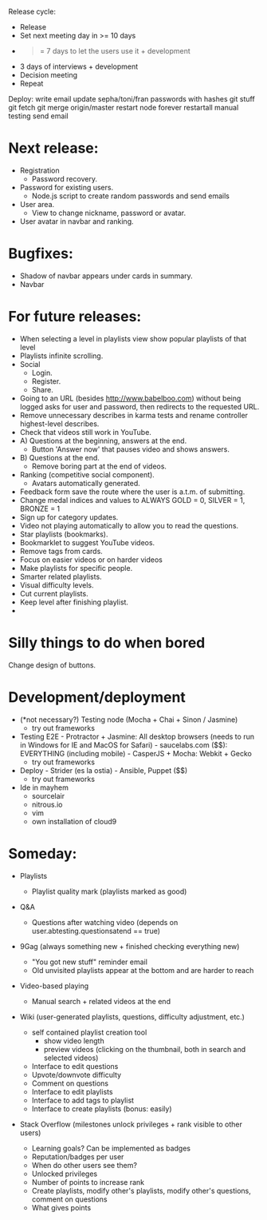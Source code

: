 Release cycle:
- Release
- Set next meeting day in >= 10 days
- >= 7 days to let the users use it  + development
- 3 days of interviews               + development
- Decision meeting
- Repeat

Deploy:
write email
update sepha/toni/fran passwords with hashes
git stuff
    git fetch
    git merge origin/master
restart node
    forever restartall
manual testing
send email

# Next release:
- Registration
    - Password recovery.
- Password for existing users.
    - Node.js script to create random passwords and send emails
- User area.
    - View to change nickname, password or avatar.
- User avatar in navbar and ranking.


# Bugfixes:
- Shadow of navbar appears under cards in summary.
- Navbar

# For future releases:
- When selecting a level in playlists view show popular playlists of that level
- Playlists infinite scrolling.
- Social
    - Login.
    - Register.
    - Share.
- Going to an URL (besides http://www.babelboo.com) without being logged asks for user and password, then redirects to the requested URL.
- Remove unnecessary describes in karma tests and rename controller highest-level describes.
- Check that videos still work in YouTube.
- A) Questions at the beginning, answers at the end.
    - Button 'Answer now' that pauses video and shows answers.
- B) Questions at the end.
    - Remove boring part at the end of videos.
- Ranking (competitive social component).
    - Avatars automatically generated.
- Feedback form save the route where the user is a.t.m. of submitting.
- Change medal indices and values to ALWAYS GOLD = 0, SILVER = 1, BRONZE = 1
- Sign up for category updates.
- Video not playing automatically to allow you to read the questions.
- Star playlists (bookmarks).
- Bookmarklet to suggest YouTube videos.
- Remove tags from cards.
- Focus on easier videos or on harder videos
- Make playlists for specific people.
- Smarter related playlists.
- Visual difficulty levels.
- Cut current playlists.
- Keep level after finishing playlist.
-

# Silly things to do when bored
Change design of buttons.


# Development/deployment

- (*not necessary?) Testing node (Mocha + Chai + Sinon / Jasmine)
    - try out frameworks
- Testing E2E
        - Protractor + Jasmine: All desktop browsers (needs to run in Windows for IE and MacOS for Safari)
        - saucelabs.com ($$): EVERYTHING (including mobile)
        - CasperJS + Mocha: Webkit + Gecko
    - try out frameworks
- Deploy
        - Strider (es la ostia)
        - Ansible, Puppet ($$)
    - try out frameworks
- Ide in mayhem
    - sourcelair
    - nitrous.io
    - vim
    - own installation of cloud9


# Someday:

- Playlists
    - Playlist quality mark (playlists marked as good)

- Q&A
    * Questions after watching video (depends on user.abtesting.questionsatend == true)

- 9Gag (always something new + finished checking everything new)
    - "You got new stuff" reminder email
    * Old unvisited playlists appear at the bottom and are harder to reach

- Video-based playing
    - Manual search + related videos at the end

- Wiki (user-generated playlists, questions, difficulty adjustment, etc.)
    - self contained playlist creation tool
        - show video length
        - preview videos (clicking on the thumbnail, both in search and selected videos)
    - Interface to edit questions
    - Upvote/downvote difficulty
    - Comment on questions
    * Interface to edit playlists
    * Interface to add tags to playlist
    * Interface to create playlists (bonus: easily)

- Stack Overflow (milestones unlock privileges + rank visible to other users)
    - Learning goals? Can be implemented as badges
    - Reputation/badges per user
    - When do other users see them?
    - Unlocked privileges
    - Number of points to increase rank
    - Create playlists, modify other's playlists, modify other's questions, comment on questions
    - What gives points
